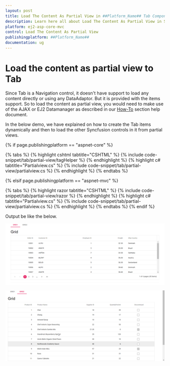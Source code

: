 ```yaml
---
layout: post
title: Load The Content As Partial View in ##Platform_Name## Tab Component
description: Learn here all about Load The Content As Partial View in Syncfusion ##Platform_Name## Tab component of Syncfusion Essential JS 2 and more.
platform: ej2-asp-core-mvc
control: Load The Content As Partial View
publishingplatform: ##Platform_Name##
documentation: ug
---
```



# Load the content as partial view to Tab

Since Tab is a Navigation control, it doesn't have support to load any content directly or using any DataAdaptor. But it is provided with the items support. So to load the content as partial view, you would need to make use of the AJAX or EJ2 Datamanager as described in our [How-To](./load-tab-with-data-source) section help document.

In the below demo, we have explained on how to create the Tab items dynamically and then to load the other Syncfusion controls in it from partial views.

{% if page.publishingplatform == "aspnet-core" %}

{% tabs %}
{% highlight cshtml tabtitle="CSHTML" %}
{% include code-snippet/tab/partial-view/tagHelper %}
{% endhighlight %}
{% highlight c# tabtitle="Partialview.cs" %}
{% include code-snippet/tab/partial-view/partialview.cs %}
{% endhighlight %}
{% endtabs %}

{% elsif page.publishingplatform == "aspnet-mvc" %}

{% tabs %}
{% highlight razor tabtitle="CSHTML" %}
{% include code-snippet/tab/partial-view/razor %}
{% endhighlight %}
{% highlight c# tabtitle="Partialview.cs" %}
{% include code-snippet/tab/partial-view/partialview.cs %}
{% endhighlight %}
{% endtabs %}
{% endif %}



Output be like the below.

![Alt text](../images/grid1.png)

![Alt text](../images/grid2.png)
